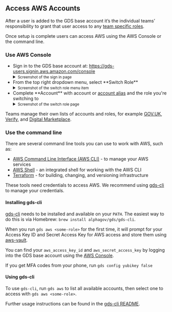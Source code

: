 ## Access AWS Accounts

After a user is added to the GDS base account it’s the individual teams’ responsibility to grant that user access to any [team specific roles][].

Once setup is complete users can access AWS using the AWS Console or the command line.

### Use AWS Console

<ul>
  <li>
    Sign in to the GDS base account at:
    <a href="https://gds-users.signin.aws.amazon.com/console">https://gds-users.signin.aws.amazon.com/console</a>
    <details>
      <summary><small>Screenshot of the sign in page</small></summary>
      <img src="/images/aws-base-account-signin-form.png" alt="Screenshot of the sign in page">
    </details>
  </li>
  <li>
    From the top right dropdown menu, select **Switch Role**
    <details>
      <summary><small>Screenshot of the switch role menu item</small></summary>
      <img src="/images/aws-switch-role-menu.png" alt="Screenshot of the sign in page">
    </details>
  </li>
  <li>
    Complete **Account** with account or <a href="https://docs.aws.amazon.com/IAM/latest/UserGuide/console_account-alias.html#AboutAccountAlias">account alias</a> and the role you're switching to
    <details>
      <summary><small>Screenshot of the switch role page</small></summary>
      <img src="/images/aws-switch-role-form.png" alt="Screenshot of the sign in page">
    </details>
  </li>
</ul>

Teams manage their own lists of accounts and roles, for example [GOV.UK](https://github.com/alphagov/govuk-aws-data/blob/master/docs/govuk-aws-accounts.md),
[Verify](https://github.com/alphagov/verify-blackbox-passwords/blob/master/aws-accounts.info),
and [Digital Marketplace](https://alphagov.github.io/digitalmarketplace-manual/infrastructure/aws-accounts.html#available-roles).

###  Use the command line

There are several command line tools you can use to work with AWS, such as:

* [AWS Command Line Interface (AWS CLI)][] - to manage your AWS services
* [AWS Shell][] - an integrated shell for working with the AWS CLI
* [Terraform][] - for building, changing, and versioning infrastructure

These tools need credentials to access AWS. We recommend using [gds-cli][] to manage your credentials.

#### Installing gds-cli

[gds-cli][] needs to be installed and available on your `PATH`. The
easiest way to do this is via Homebrew: `brew install alphagov/gds/gds-cli`.

When you run `gds aws <some-role>` for the first time, it will prompt for your
Access Key ID and Secret Access Key for AWS access and store them
using [aws-vault][].

You can find your `aws_access_key_id` and `aws_secret_access_key` by logging into the GDS base account using the [AWS Console][].

If you get MFA codes from your phone, run `gds config yubikey false`

#### Using gds-cli

To use `gds-cli`, run `gds aws` to list all available accounts, then
select one to access with `gds aws <some-role>`.

Further usage instructions can be found in the [gds-cli README](https://github.com/alphagov/gds-cli#usage).

[Amazon Web Services (AWS)]: https://aws.amazon.com/
[process called assuming roles]: https://docs.aws.amazon.com/IAM/latest/UserGuide/id_roles_use_switch-role-console.html
[request an AWS account form]: https://gds-request-an-aws-account.cloudapps.digital/
[AWS Command Line Interface (AWS CLI)]: https://aws.amazon.com/cli/
[AWS Shell]: https://github.com/awslabs/aws-shell
[Terraform]: https://www.terraform.io/
[AWS Console]: https://gds-users.signin.aws.amazon.com/console
[creating, modifying, and viewing Access Keys (Console)]: https://docs.aws.amazon.com/IAM/latest/UserGuide/id_credentials_access-keys.html#Using_CreateAccessKey
[Multi-Factor Authentication (MFA)]: https://aws.amazon.com/iam/details/mfa/
[Terraform]: https://www.terraform.io/
[AWS Security Token Service (STS)]: https://docs.aws.amazon.com/STS/latest/APIReference/Welcome.html
[AWS CLI]: https://aws.amazon.com/cli/
[AWS CLI documentation]: https://docs.aws.amazon.com/cli/latest/reference/sts/assume-role.html
[Creating an AWS credentials file]: #creating-an-aws-credentials-file
[aws-vault]: https://github.com/99designs/aws-vault#readme
[gds-cli]: https://github.com/alphagov/gds-cli
[maximum session duration]: https://docs.aws.amazon.com/IAM/latest/UserGuide/id_roles_use.html#id_roles_use_view-role-max-session
[team specific roles]: https://docs.aws.amazon.com/IAM/latest/UserGuide/id_roles_use_switch-role-console.html
